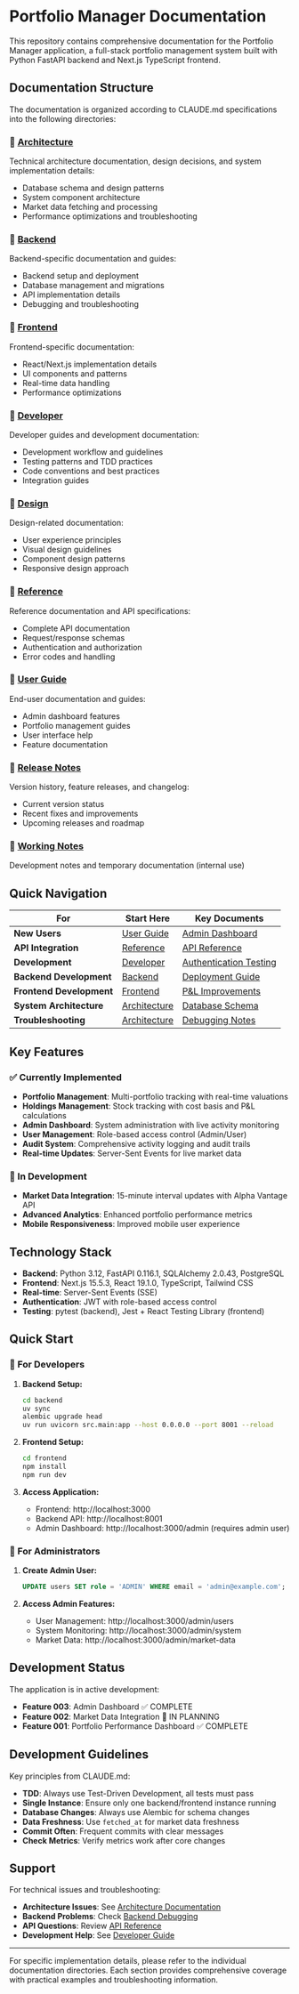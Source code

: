# Portfolio Manager Documentation

This repository contains comprehensive documentation for the Portfolio Manager application, a full-stack portfolio management system built with Python FastAPI backend and Next.js TypeScript frontend.

## Documentation Structure

The documentation is organized according to CLAUDE.md specifications into the following directories:

### 📁 [Architecture](architecture/)
Technical architecture documentation, design decisions, and system implementation details:
- Database schema and design patterns
- System component architecture
- Market data fetching and processing
- Performance optimizations and troubleshooting

### 📁 [Backend](backend/)
Backend-specific documentation and guides:
- Backend setup and deployment
- Database management and migrations
- API implementation details
- Debugging and troubleshooting

### 📁 [Frontend](frontend/)
Frontend-specific documentation:
- React/Next.js implementation details
- UI components and patterns
- Real-time data handling
- Performance optimizations

### 📁 [Developer](developer/)
Developer guides and development documentation:
- Development workflow and guidelines
- Testing patterns and TDD practices
- Code conventions and best practices
- Integration guides

### 📁 [Design](design/)
Design-related documentation:
- User experience principles
- Visual design guidelines
- Component design patterns
- Responsive design approach

### 📁 [Reference](reference/)
Reference documentation and API specifications:
- Complete API documentation
- Request/response schemas
- Authentication and authorization
- Error codes and handling

### 📁 [User Guide](user-guide/)
End-user documentation and guides:
- Admin dashboard features
- Portfolio management guides
- User interface help
- Feature documentation

### 📁 [Release Notes](release_notes/)
Version history, feature releases, and changelog:
- Current version status
- Recent fixes and improvements
- Upcoming releases and roadmap

### 📁 [Working Notes](working-notes/)
Development notes and temporary documentation (internal use)

## Quick Navigation

| For | Start Here | Key Documents |
|-----|------------|---------------|
| **New Users** | [User Guide](user-guide/README.md) | [Admin Dashboard](user-guide/admin-dashboard.md) |
| **API Integration** | [Reference](reference/README.md) | [API Reference](reference/api-reference.md) |
| **Development** | [Developer](developer/README.md) | [Authentication Testing](developer/authentication-testing.md) |
| **Backend Development** | [Backend](backend/README.md) | [Deployment Guide](backend/deployment-guide.md) |
| **Frontend Development** | [Frontend](frontend/README.md) | [P&L Improvements](frontend/frontend-pl-improvements.md) |
| **System Architecture** | [Architecture](architecture/README.md) | [Database Schema](architecture/database-schema-pricing.md) |
| **Troubleshooting** | [Architecture](architecture/README.md) | [Debugging Notes](backend/debugging-notes.md) |

## Key Features

### ✅ Currently Implemented
- **Portfolio Management**: Multi-portfolio tracking with real-time valuations
- **Holdings Management**: Stock tracking with cost basis and P&L calculations
- **Admin Dashboard**: System administration with live activity monitoring
- **User Management**: Role-based access control (Admin/User)
- **Audit System**: Comprehensive activity logging and audit trails
- **Real-time Updates**: Server-Sent Events for live market data

### 🚧 In Development
- **Market Data Integration**: 15-minute interval updates with Alpha Vantage API
- **Advanced Analytics**: Enhanced portfolio performance metrics
- **Mobile Responsiveness**: Improved mobile user experience

## Technology Stack

- **Backend**: Python 3.12, FastAPI 0.116.1, SQLAlchemy 2.0.43, PostgreSQL
- **Frontend**: Next.js 15.5.3, React 19.1.0, TypeScript, Tailwind CSS
- **Real-time**: Server-Sent Events (SSE)
- **Authentication**: JWT with role-based access control
- **Testing**: pytest (backend), Jest + React Testing Library (frontend)

## Quick Start

### 🚀 For Developers

1. **Backend Setup:**
   ```bash
   cd backend
   uv sync
   alembic upgrade head
   uv run uvicorn src.main:app --host 0.0.0.0 --port 8001 --reload
   ```

2. **Frontend Setup:**
   ```bash
   cd frontend
   npm install
   npm run dev
   ```

3. **Access Application:**
   - Frontend: http://localhost:3000
   - Backend API: http://localhost:8001
   - Admin Dashboard: http://localhost:3000/admin (requires admin user)

### 👥 For Administrators

1. **Create Admin User:**
   ```sql
   UPDATE users SET role = 'ADMIN' WHERE email = 'admin@example.com';
   ```

2. **Access Admin Features:**
   - User Management: http://localhost:3000/admin/users
   - System Monitoring: http://localhost:3000/admin/system
   - Market Data: http://localhost:3000/admin/market-data

## Development Status

The application is in active development:
- **Feature 003**: Admin Dashboard ✅ COMPLETE
- **Feature 002**: Market Data Integration 🚧 IN PLANNING
- **Feature 001**: Portfolio Performance Dashboard ✅ COMPLETE

## Development Guidelines

Key principles from CLAUDE.md:
- **TDD**: Always use Test-Driven Development, all tests must pass
- **Single Instance**: Ensure only one backend/frontend instance running
- **Database Changes**: Always use Alembic for schema changes
- **Data Freshness**: Use `fetched_at` for market data freshness
- **Commit Often**: Frequent commits with clear messages
- **Check Metrics**: Verify metrics work after core changes

## Support

For technical issues and troubleshooting:
- **Architecture Issues**: See [Architecture Documentation](architecture/README.md)
- **Backend Problems**: Check [Backend Debugging](backend/debugging-notes.md)
- **API Questions**: Review [API Reference](reference/api-reference.md)
- **Development Help**: See [Developer Guide](developer/README.md)

---

For specific implementation details, please refer to the individual documentation directories. Each section provides comprehensive coverage with practical examples and troubleshooting information.